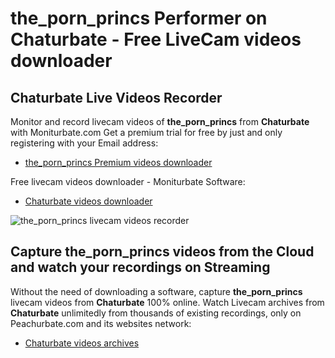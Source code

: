 # the_porn_princs Performer on Chaturbate - Free LiveCam videos downloader

## Chaturbate Live Videos Recorder

Monitor and record livecam videos of **the_porn_princs** from **Chaturbate** with Moniturbate.com
Get a premium trial for free by just and only registering with your Email address:
* [the_porn_princs Premium videos downloader](https://moniturbate.com/request-demo-licence-key.html)

Free livecam videos downloader - Moniturbate Software:
* [Chaturbate videos downloader](https://moniturbate.com/moniturbate-download-software.html)

![the_porn_princs livecam videos recorder](https://peachurnet.com/templates/moniturbate-software.png)


## Capture the_porn_princs videos from the Cloud and watch your recordings on Streaming

Without the need of downloading a software, capture **the_porn_princs** livecam videos from **Chaturbate** 100% online.
Watch Livecam archives from **Chaturbate** unlimitedly from thousands of existing recordings, only on Peachurbate.com and its websites network:
* [Chaturbate videos archives](https://peachurnet.com/)
